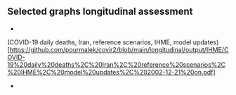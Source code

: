 
## Selected graphs longitudinal assessment

*

(COVID-19 daily deaths, Iran, reference scenarios, IHME, model updates)[https://github.com/pourmalek/covir2/blob/main/longitudinal/output/IHME/COVID-19%20daily%20deaths%2C%20Iran%2C%20reference%20scenarios%2C%20IHME%2C%20model%20updates%2C%202002-12-21%20on.pdf]


*

